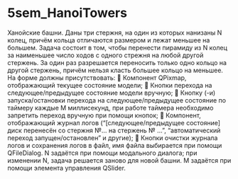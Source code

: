 # 5sem_HanoiTowers

Ханойские башни. Даны три стержня, на один из которых нанизаны
N колец, причём кольца отличаются размером и лежат меньшее на большем. Задача состоит
в том, чтобы перенести пирамиду из N колец за наименьшее число ходов с одного стрежня
на любой другой стержень. За один раз разрешается переносить только одно кольцо на 
другой стержень, причём нельзя класть большее кольцо на меньшее. На форме должны
присутствовать:
 Компонент QPixmap, отображающий текущее состояние модели;
 Кнопки перехода на следующее/предыдущее состояние модели вручную;
 Кнопку (-и) запуска/остановки перехода на следующее/предыдущее состояние по
таймеру каждые M миллисекунд, при работе таймера необходимо запретить переход
вручную при помощи кнопок;
 Компонент, отображающий журнал логов (“[следующее/предыдущее состояние] диск
перенесён со стержня №… на стержень № …”, “автоматический переход
запущен/остановлен” и другие);
 Кнопки очистки журнала логов и сохранения логов в файл, имя файла выбирается при
помощи QFileDialog.
N задаётся при помощи модального диалога; при изменении N, задача решается заново
для новой башни. M задаётся при помощи элемента управления QSlider.

